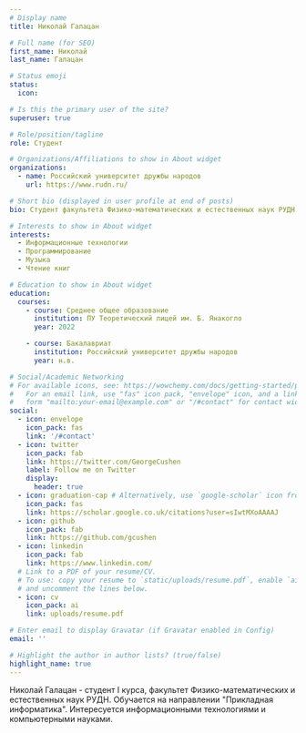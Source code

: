 ```yaml
---
# Display name
title: Николай Галацан

# Full name (for SEO)
first_name: Николай
last_name: Галацан

# Status emoji
status:
  icon: 

# Is this the primary user of the site?
superuser: true

# Role/position/tagline
role: Студент

# Organizations/Affiliations to show in About widget
organizations:
  - name: Российский университет дружбы народов
    url: https://www.rudn.ru/

# Short bio (displayed in user profile at end of posts)
bio: Студент факультета Физико-математических и естественных наук РУДН. Обучается на направлении "Прикладная информатика".

# Interests to show in About widget
interests:
  - Информационные технологии
  - Программирование
  - Музыка
  - Чтение книг

# Education to show in About widget
education:
  courses:
    - course: Среднее общее образование
      institution: ПУ Теоретический лицей им. Б. Янакогло
      year: 2022

    - course: Бакалавриат
      institution: Российский университет дружбы народов
      year: н.в.

# Social/Academic Networking
# For available icons, see: https://wowchemy.com/docs/getting-started/page-builder/#icons
#   For an email link, use "fas" icon pack, "envelope" icon, and a link in the
#   form "mailto:your-email@example.com" or "/#contact" for contact widget.
social:
  - icon: envelope
    icon_pack: fas
    link: '/#contact'
  - icon: twitter
    icon_pack: fab
    link: https://twitter.com/GeorgeCushen
    label: Follow me on Twitter
    display:
      header: true
  - icon: graduation-cap # Alternatively, use `google-scholar` icon from `ai` icon pack
    icon_pack: fas
    link: https://scholar.google.co.uk/citations?user=sIwtMXoAAAAJ
  - icon: github
    icon_pack: fab
    link: https://github.com/gcushen
  - icon: linkedin
    icon_pack: fab
    link: https://www.linkedin.com/
  # Link to a PDF of your resume/CV.
  # To use: copy your resume to `static/uploads/resume.pdf`, enable `ai` icons in `params.yaml`,
  # and uncomment the lines below.
  - icon: cv
    icon_pack: ai
    link: uploads/resume.pdf

# Enter email to display Gravatar (if Gravatar enabled in Config)
email: ''

# Highlight the author in author lists? (true/false)
highlight_name: true
---
```


Николай Галацан - студент I курса, факультет Физико-математических и естественных наук РУДН. Обучается на направлении "Прикладная информатика". Интересуется информационными технологиями и компьютерными науками.
